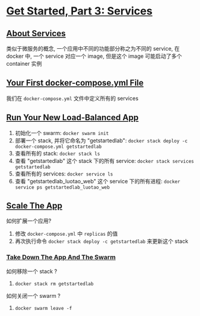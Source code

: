 # [Get Started, Part 3: Services](https://docs.docker.com/get-started/part3/)

## [About Services](https://docs.docker.com/get-started/part3/#about-services)

类似于微服务的概念, 一个应用中不同的功能部分称之为不同的 service, 在 docker 中, 一个 service 对应一个 image, 但是这个 image 可能启动了多个 container 实例

## [Your First docker-compose.yml File](https://docs.docker.com/get-started/part3/#your-first-docker-composeyml-file)

我们在 `docker-compose.yml` 文件中定义所有的 services

## [Run Your New Load-Balanced App](https://docs.docker.com/get-started/part3/#run-your-new-load-balanced-app)

1. 初始化一个 swarm: `docker swarm init`
2. 部署一个 stack, 并将它命名为 "getstartedlab": `docker stack deploy -c docker-compose.yml getstartedlab`
3. 查看所有的 stack: `docker stack ls`
4. 查看 "getstartedlab" 这个 stack 下的所有 service: `docker stack services getstartedlab`
5. 查看所有的 services: `docker service ls`
6. 查看 "getstartedlab_luotao_web" 这个 service 下的所有进程: `docker service ps getstartedlab_luotao_web`

## [Scale The App](https://docs.docker.com/get-started/part3/#scale-the-app)

如何扩展一个应用?

1. 修改 `docker-compose.yml` 中 `replicas` 的值
2. 再次执行命令 `docker stack deploy -c getstartedlab` 来更新这个 stack

### [Take Down The App And The Swarm](https://docs.docker.com/get-started/part3/#take-down-the-app-and-the-swarm)

如何移除一个 stack ?

1. `docker stack rm getstartedlab`

如何关闭一个 swarm ?

1. `docker swarm leave -f`
